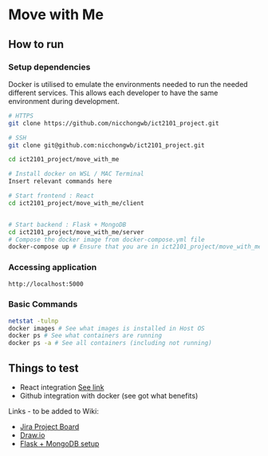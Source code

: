 # Move with Me

## How to run

### Setup dependencies
Docker is utilised to emulate the environments needed to run the needed different services. This allows each developer to have the same environment during development.

```bash
# HTTPS
git clone https://github.com/nicchongwb/ict2101_project.git

# SSH
git clone git@github.com:nicchongwb/ict2101_project.git

cd ict2101_project/move_with_me

# Install docker on WSL / MAC Terminal
Insert relevant commands here

# Start frontend : React
cd ict2101_project/move_with_me/client


# Start backend : Flask + MongoDB
cd ict2101_project/move_with_me/server
# Compose the docker image from docker-compose.yml file
docker-compose up # Ensure that you are in ict2101_project/move_with_me directory
```

### Accessing application
```bash
http://localhost:5000
```

### Basic Commands
```bash
netstat -tulnp
docker images # See what images is installed in Host OS
docker ps # See what containers are running
docker ps -a # See all containers (including not running)
```

## Things to test
- React integration [See link](https://dev.to/dev_elie/connecting-a-react-frontend-to-a-flask-backend-h1o)
- Github integration with docker (see got what benefits)

Links - to be added to Wiki:  
- [Jira Project Board](https://bellesim.atlassian.net/jira/software/projects/ICT/boards/1)  
- [Draw.io](https://drive.google.com/file/d/1drLCtK4bo_EIfNhGjwgATMPUvP54XOKO/view?usp=sharing)
- [Flask + MongoDB setup](https://medium.com/@ashutoshhathidara98/creating-dockerized-flask-mongodb-application-20ccde391a)